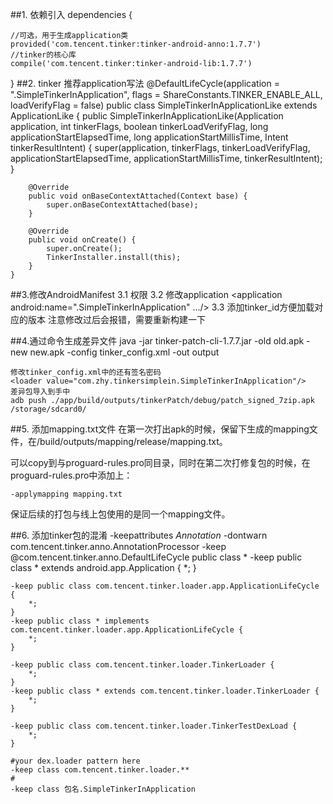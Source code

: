 ##1. 依赖引入
dependencies {

    //可选，用于生成application类
    provided('com.tencent.tinker:tinker-android-anno:1.7.7')
    //tinker的核心库
    compile('com.tencent.tinker:tinker-android-lib:1.7.7')
}
##2. tinker 推荐application写法
	@DefaultLifeCycle(application = ".SimpleTinkerInApplication",
        flags = ShareConstants.TINKER_ENABLE_ALL,
        loadVerifyFlag = false)
	public class SimpleTinkerInApplicationLike extends ApplicationLike {
	    public SimpleTinkerInApplicationLike(Application application, int tinkerFlags, boolean tinkerLoadVerifyFlag, long applicationStartElapsedTime, long applicationStartMillisTime, Intent tinkerResultIntent) {
	        super(application, tinkerFlags, tinkerLoadVerifyFlag, applicationStartElapsedTime, applicationStartMillisTime, tinkerResultIntent);
	    }
	
	    @Override
	    public void onBaseContextAttached(Context base) {
	        super.onBaseContextAttached(base);
	    }
	
	    @Override
	    public void onCreate() {
	        super.onCreate();
	        TinkerInstaller.install(this);
	    }
    }
##3.修改AndroidManifest
	3.1 权限
	<uses-permission android:name="android.permission.WRITE_EXTERNAL_STORAGE" />
	3.2 修改application
	<application
        android:name=".SimpleTinkerInApplication"
        .../>
	3.3 添加tinker_id方便加载对应的版本
	<application>
  		<meta-data
            android:name="TINKER_ID"
            android:value="tinker_id_6235657" />
    </application>
注意修改过后会报错，需要重新构建一下

##4.通过命令生成差异文件
	java -jar tinker-patch-cli-1.7.7.jar -old old.apk -new new.apk -config tinker_config.xml -out output

    修改tinker_config.xml中的还有签名密码
	<loader value="com.zhy.tinkersimplein.SimpleTinkerInApplication"/>
	差异包导入到手中
	adb push ./app/build/outputs/tinkerPatch/debug/patch_signed_7zip.apk /storage/sdcard0/
##5. 添加mapping.txt文件
在第一次打出apk的时候，保留下生成的mapping文件，在/build/outputs/mapping/release/mapping.txt。

可以copy到与proguard-rules.pro同目录，同时在第二次打修复包的时候，在proguard-rules.pro中添加上：

	-applymapping mapping.txt

保证后续的打包与线上包使用的是同一个mapping文件。

##6. 添加tinker包的混淆
	-keepattributes *Annotation*
	-dontwarn com.tencent.tinker.anno.AnnotationProcessor
	-keep @com.tencent.tinker.anno.DefaultLifeCycle public class *
	-keep public class * extends android.app.Application {
	    *;
	}
	
	-keep public class com.tencent.tinker.loader.app.ApplicationLifeCycle {
	    *;
	}
	-keep public class * implements com.tencent.tinker.loader.app.ApplicationLifeCycle {
	    *;
	}
	
	-keep public class com.tencent.tinker.loader.TinkerLoader {
	    *;
	}
	-keep public class * extends com.tencent.tinker.loader.TinkerLoader {
	    *;
	}
	
	-keep public class com.tencent.tinker.loader.TinkerTestDexLoad {
	    *;
	}
	
	#your dex.loader pattern here
	-keep class com.tencent.tinker.loader.**
	#
	-keep class 包名.SimpleTinkerInApplication
   

